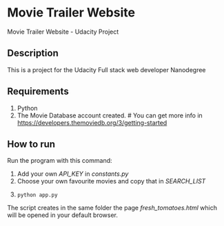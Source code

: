 # Movie Trailer Website
Movie Trailer Website - Udacity Project

## Description
This is a project for the Udacity Full stack web developer Nanodegree

## Requirements

1. Python
2. The Movie Database account created. # You can get more info in https://developers.themoviedb.org/3/getting-started


## How to run
Run the program with this command:
1. Add your own *API_KEY* in *constants.py*
2. Choose your own favourite movies and copy that in *SEARCH_LIST*
3. <pre><code>python app.py</code></pre>
The script creates in the same folder the page *fresh_tomatoes.html* which will be opened in your default browser.